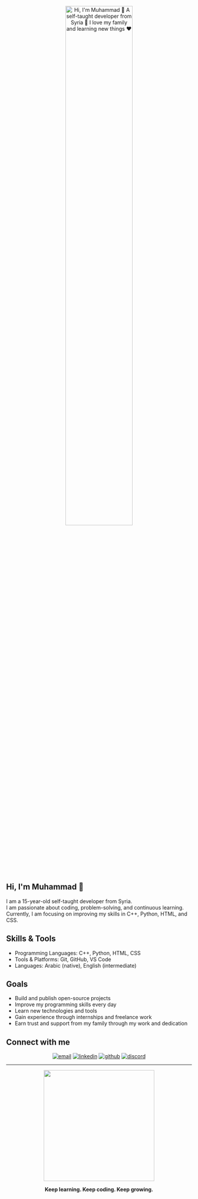 <p align="center">
  <img src="https://github.com/muhammadmuslem/muhammadmuslem/raw/main/assets/github.gif" alt="Hi, I'm Muhammad 👋 A self-taught developer from Syria 🚀 I love my family and learning new things ❤️" width="60%" />
</p>

## Hi, I'm Muhammad 👋

I am a 15-year-old self-taught developer from Syria.  
I am passionate about coding, problem-solving, and continuous learning.  
Currently, I am focusing on improving my skills in C++, Python, HTML, and CSS.  

## Skills & Tools

- Programming Languages: C++, Python, HTML, CSS  
- Tools & Platforms: Git, GitHub, VS Code  
- Languages: Arabic (native), English (intermediate)  

## Goals

- Build and publish open-source projects  
- Improve my programming skills every day  
- Learn new technologies and tools  
- Gain experience through internships and freelance work  
- Earn trust and support from my family through my work and dedication  

## Connect with me

<p align="center">
  <a href="mailto:your.email@example.com"><img src="https://img.icons8.com/color/48/000000/gmail.png" alt="email" /></a>
  <a href="https://www.linkedin.com/in/YOUR_LINKEDIN"><img src="https://img.icons8.com/color/48/000000/linkedin.png" alt="linkedin" /></a>
  <a href="https://github.com/muhammadmuslem"><img src="https://img.icons8.com/material-sharp/48/000000/github.png" alt="github" /></a>
  <a href="https://discord.com/users/YOUR_DISCORD_ID"><img src="https://img.icons8.com/color/48/000000/discord-logo.png" alt="discord" /></a>
</p>

---

<p align="center">
  <img src="https://media.giphy.com/media/3o7TKxOhgkHK8IhZ68/giphy.gif" width="300" />
</p>

<p align="center"><strong>Keep learning. Keep coding. Keep growing.</strong></p>
